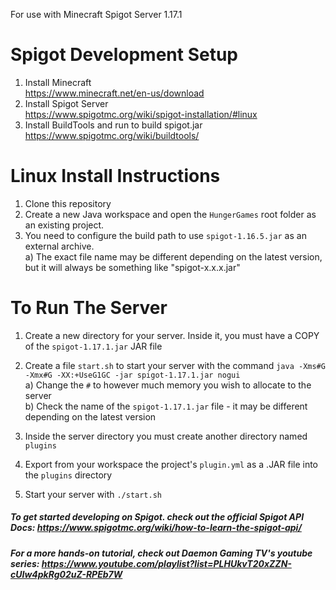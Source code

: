 For use with Minecraft Spigot Server 1.17.1

# Spigot Development Setup

1. Install Minecraft   
  https://www.minecraft.net/en-us/download  
2. Install Spigot Server  
  https://www.spigotmc.org/wiki/spigot-installation/#linux  
3. Install BuildTools and run to build spigot.jar  
  https://www.spigotmc.org/wiki/buildtools/ 
  
# Linux Install Instructions

1. Clone this repository    
2. Create a new Java workspace and open the `HungerGames` root folder as an existing project.    
3. You need to configure the build path to use `spigot-1.16.5.jar` as an external archive.    
    a) The exact file name may be different depending on the latest version, but it will always be something like "spigot-x.x.x.jar"    

# To Run The Server  
1. Create a new directory for your server. Inside it, you must have a COPY of the `spigot-1.17.1.jar` JAR file      
2. Create a file `start.sh` to start your server with the command `java -Xms#G -Xmx#G -XX:+UseG1GC -jar spigot-1.17.1.jar nogui`    
    a) Change the `#` to however much memory you wish to allocate to the server  
    b) Check the name of the `spigot-1.17.1.jar` file - it may be different depending on the latest version
  
3. Inside the server directory you must create another directory named `plugins`    
4. Export from your workspace the project's `plugin.yml` as a .JAR file into the `plugins` directory
5. Start your server with `./start.sh`
    
##### To get started developing on Spigot. check out the official Spigot API Docs: https://www.spigotmc.org/wiki/how-to-learn-the-spigot-api/
##### For a more hands-on tutorial, check out Daemon Gaming TV's youtube series: https://www.youtube.com/playlist?list=PLHUkvT20xZZN-cUIw4pkRg02uZ-RPEb7W

